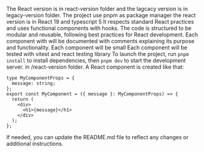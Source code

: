 The React version is in react-version folder and the lagcacy version is in legacy-version folder.
The project use pnpm as package manager
the react version is in React 19 and typescript 5
It respects standard React practices and uses functional components with hooks.
The code is structured to be modular and reusable, following best practices for React development.
Each component with will be documented with comments explaining its purpose and functionality.
Each component will be small
Each component will be tested with vitest and react testing library
To launch the project, run `pnpm install` to install dependencies, then `pnpm dev` to start the development server. in /react-version folder.
A React component is created like that:

```tsx
type MyComponentProps = {
  message: string;
};
export const MyComponent = ({ message }: MyComponentProps) => {
  return (
    <div>
      <h1>{message}</h1>
    </div>
  );
};
```

If needed, you can update the README.md file to reflect any changes or additional instructions.